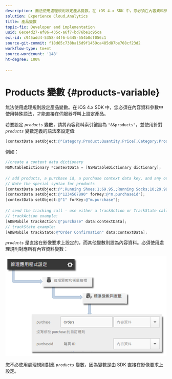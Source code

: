 ```yaml
---
description: 無法使用處理規則設定產品變數。在 iOS 4.x SDK 中，您必須在內容資料參數中使用特殊語法，才能直接在伺服器呼叫上設定產品。
solution: Experience Cloud,Analytics
title: 產品變數
topic-fix: Developer and implementation
uuid: 6ece4d27-ef86-435c-a6f7-bd76be1c95ca
exl-id: c945add4-5358-44f6-b445-554b0df056c1
source-git-commit: f18d65c738ba16d9f1459ca485d87be708cf23d2
workflow-type: tm+mt
source-wordcount: '148'
ht-degree: 100%

---
```


# Products 變數 {#products-variable}

無法使用處理規則設定產品變數。在 iOS 4.x SDK 中，您必須在內容資料參數中使用特殊語法，才能直接在伺服器呼叫上設定產品。

若要設定 *`products`* 變數，請將內容資料索引鍵設為 `"&&products"`，並使用針對 *`products`* 變數定義的語法來設定值:

```objective-c
[contextData setObject:@"Category;Product;Quantity;Price[,Category;Product;Quantity;Price]" forKey:@"&&products"];
```

例如：

```objective-c
//create a context data dictionary 
NSMutableDictionary *contextData = [NSMutableDictionary dictionary]; 
 
// add products, a purchase id, a purchase context data key, and any other data you want to collect. 
// Note the special syntax for products 
[contextData setObject:@";Running Shoes;1;69.95,;Running Socks;10;29.99" forKey:@"&&products"]; 
[contextData setObject:@"1234567890" forKey:@"m.purchaseid"]; 
[contextData setObject:@"1" forKey:@"m.purchase"]; 
 
// send the tracking call - use either a trackAction or TrackState call. 
// trackAction example: 
[ADBMobile trackAction:@"purchase" data:contextData]; 
// trackState example: 
[ADBMobile trackState:@"Order Confirmation" data:contextData]; 
```

*`products`* 是直接在影像要求上設定的，而其他變數則設為內容資料。必須使用處理規則對應所有內容資料變數：

![](assets/map-products.png)

您不必使用處理規則對應 *`products`* 變數，因為變數是由 SDK 直接在影像要求上設定。
